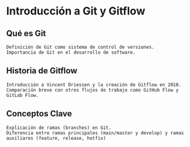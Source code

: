# Introducción a Git y Gitflow

## Qué es Git
    Definición de Git como sistema de control de versiones.
    Importancia de Git en el desarrollo de software.

## Historia de Gitflow
    Introducción a Vincent Driessen y la creación de Gitflow en 2010.
    Comparación breve con otros flujos de trabajo como GitHub Flow y GitLab Flow.

## Conceptos Clave
    Explicación de ramas (branches) en Git.
    Diferencia entre ramas principales (main/master y develop) y ramas auxiliares (feature, release, hotfix) 